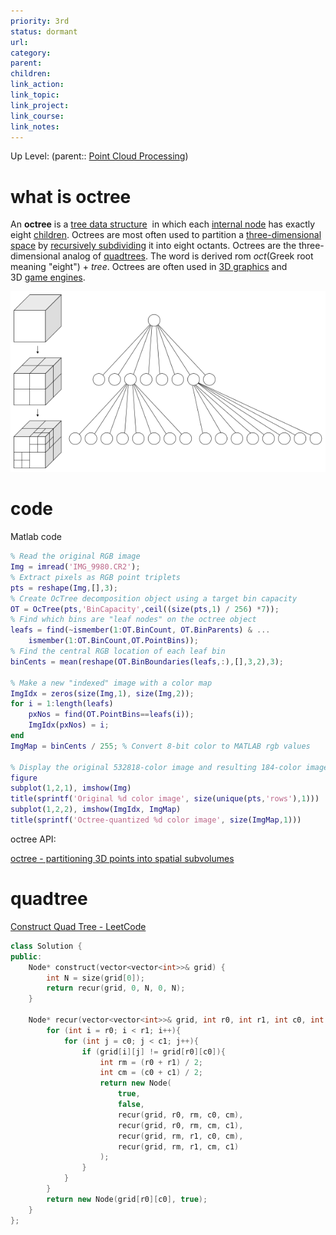 ```yaml
---
priority: 3rd
status: dormant
url: 
category: 
parent: 
children: 
link_action: 
link_topic: 
link_project: 
link_course: 
link_notes: 
---
```

Up Level: (parent:: [Point Cloud Processing](Point%20Cloud%20Processing.md))

# what is octree

An **octree** is a [tree data structure](https://en.wikipedia.org/wiki/Tree_data_structure)  in which each [internal node](https://en.wikipedia.org/wiki/Internal_node) has exactly eight [children](https://en.wikipedia.org/wiki/Child_node). Octrees are most often used to partition a [three-dimensional space](https://en.wikipedia.org/wiki/Three-dimensional_space) by [recursively subdividing](https://en.wikipedia.org/wiki/Recursive_subdivision) it into eight octants. Octrees are the three-dimensional analog of [quadtrees](https://en.wikipedia.org/wiki/Quadtree). The word is derived rom *oct*(Greek root meaning "eight") + *tree*. Octrees are often used in [3D graphics](https://en.wikipedia.org/wiki/3D_graphics) and 3D [game engines](https://en.wikipedia.org/wiki/Game_engine).

![](Octree/Untitled.png)

# code

Matlab code

```matlab
% Read the original RGB image
Img = imread('IMG_9980.CR2');
% Extract pixels as RGB point triplets
pts = reshape(Img,[],3);
% Create OcTree decomposition object using a target bin capacity
OT = OcTree(pts,'BinCapacity',ceil((size(pts,1) / 256) *7));
% Find which bins are "leaf nodes" on the octree object
leafs = find(~ismember(1:OT.BinCount, OT.BinParents) & ...
    ismember(1:OT.BinCount,OT.PointBins));
% Find the central RGB location of each leaf bin
binCents = mean(reshape(OT.BinBoundaries(leafs,:),[],3,2),3);
 
% Make a new "indexed" image with a color map
ImgIdx = zeros(size(Img,1), size(Img,2));
for i = 1:length(leafs)
    pxNos = find(OT.PointBins==leafs(i));
    ImgIdx(pxNos) = i;
end
ImgMap = binCents / 255; % Convert 8-bit color to MATLAB rgb values
 
% Display the original 532818-color image and resulting 184-color image 
figure
subplot(1,2,1), imshow(Img)
title(sprintf('Original %d color image', size(unique(pts,'rows'),1)))
subplot(1,2,2), imshow(ImgIdx, ImgMap)
title(sprintf('Octree-quantized %d color image', size(ImgMap,1)))
```

octree API:

[octree - partitioning 3D points into spatial subvolumes](https://ww2.mathworks.cn/matlabcentral/fileexchange/40732-octree-partitioning-3d-points-into-spatial-subvolumes)

# quadtree

[Construct Quad Tree - LeetCode](https://leetcode.com/problems/construct-quad-tree/)

```cpp
class Solution {
public:
    Node* construct(vector<vector<int>>& grid) {
        int N = size(grid[0]);
        return recur(grid, 0, N, 0, N);
    }
    
    Node* recur(vector<vector<int>>& grid, int r0, int r1, int c0, int c1){
        for (int i = r0; i < r1; i++){
            for (int j = c0; j < c1; j++){
                if (grid[i][j] != grid[r0][c0]){
                    int rm = (r0 + r1) / 2;
                    int cm = (c0 + c1) / 2;
                    return new Node(
                        true,
                        false,
                        recur(grid, r0, rm, c0, cm),
                        recur(grid, r0, rm, cm, c1),
                        recur(grid, rm, r1, c0, cm),
                        recur(grid, rm, r1, cm, c1)
                    );
                }
            }
        }
        return new Node(grid[r0][c0], true);
    }
};
```